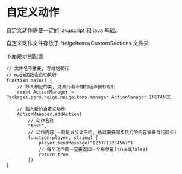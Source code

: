 # 自定义动作

自定义动作需要一定的 javascript 和 java 基础。

自定义动作文件存放于 NeigeItems/CustomSections 文件夹

下面是示例配置

```
// 文件名不重要, 写成啥都行
// main函数会自动执行
function main() {
    // 导入相应的类, 这两行看不懂的话直接抄就行
    const ActionManager = Packages.pers.neige.neigeitems.manager.ActionManager.INSTANCE

    // 插入新的自定义动作
    ActionManager.addAction(
        // 动作名称
        "test",
        // 动作内容(一般是异步调用的, 所以需要同步执行的内容需要自行同步)
        function(player, string) {
            player.sendMessage("1233211234567")
            // 每个动作都一定要返回一个布尔量(true或false)
            return true
        })
}

```

